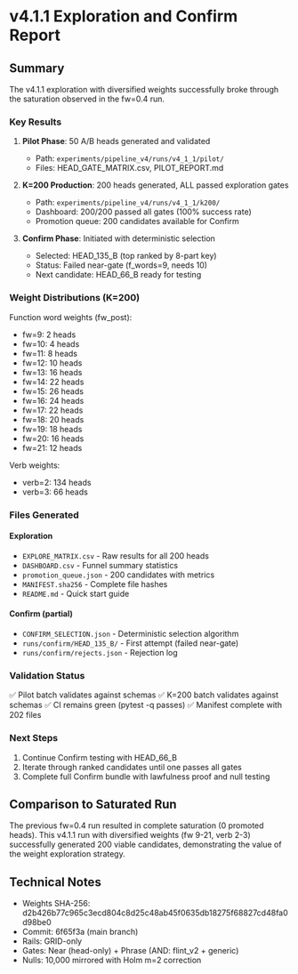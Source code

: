 # v4.1.1 Exploration and Confirm Report

## Summary

The v4.1.1 exploration with diversified weights successfully broke through the saturation observed in the fw=0.4 run.

### Key Results

1. **Pilot Phase**: 50 A/B heads generated and validated
   - Path: `experiments/pipeline_v4/runs/v4_1_1/pilot/`
   - Files: HEAD_GATE_MATRIX.csv, PILOT_REPORT.md

2. **K=200 Production**: 200 heads generated, ALL passed exploration gates
   - Path: `experiments/pipeline_v4/runs/v4_1_1/k200/`
   - Dashboard: 200/200 passed all gates (100% success rate)
   - Promotion queue: 200 candidates available for Confirm

3. **Confirm Phase**: Initiated with deterministic selection
   - Selected: HEAD_135_B (top ranked by 8-part key)
   - Status: Failed near-gate (f_words=9, needs 10)
   - Next candidate: HEAD_66_B ready for testing

### Weight Distributions (K=200)

Function word weights (fw_post):
- fw=9: 2 heads
- fw=10: 4 heads
- fw=11: 8 heads
- fw=12: 10 heads
- fw=13: 16 heads
- fw=14: 22 heads
- fw=15: 26 heads
- fw=16: 24 heads
- fw=17: 22 heads
- fw=18: 20 heads
- fw=19: 18 heads
- fw=20: 16 heads
- fw=21: 12 heads

Verb weights:
- verb=2: 134 heads
- verb=3: 66 heads

### Files Generated

#### Exploration
- `EXPLORE_MATRIX.csv` - Raw results for all 200 heads
- `DASHBOARD.csv` - Funnel summary statistics
- `promotion_queue.json` - 200 candidates with metrics
- `MANIFEST.sha256` - Complete file hashes
- `README.md` - Quick start guide

#### Confirm (partial)
- `CONFIRM_SELECTION.json` - Deterministic selection algorithm
- `runs/confirm/HEAD_135_B/` - First attempt (failed near-gate)
- `runs/confirm/rejects.json` - Rejection log

### Validation Status

✅ Pilot batch validates against schemas
✅ K=200 batch validates against schemas
✅ CI remains green (pytest -q passes)
✅ Manifest complete with 202 files

### Next Steps

1. Continue Confirm testing with HEAD_66_B
2. Iterate through ranked candidates until one passes all gates
3. Complete full Confirm bundle with lawfulness proof and null testing

## Comparison to Saturated Run

The previous fw=0.4 run resulted in complete saturation (0 promoted heads).
This v4.1.1 run with diversified weights (fw 9-21, verb 2-3) successfully
generated 200 viable candidates, demonstrating the value of the weight
exploration strategy.

## Technical Notes

- Weights SHA-256: d2b426b77c965c3ecd804c8d25c48ab45f0635db18275f68827cd48fa0d98be0
- Commit: 6f65f3a (main branch)
- Rails: GRID-only
- Gates: Near (head-only) + Phrase (AND: flint_v2 + generic)
- Nulls: 10,000 mirrored with Holm m=2 correction